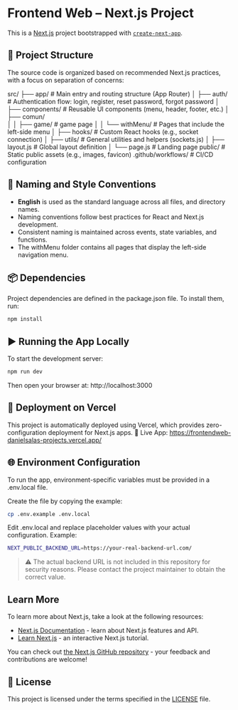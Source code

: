 # Frontend Web – Next.js Project

This is a [Next.js](https://nextjs.org) project bootstrapped with [`create-next-app`](https://nextjs.org/docs/app/api-reference/cli/create-next-app).

## 📁 Project Structure

The source code is organized based on recommended Next.js practices, with a focus on separation of concerns:

src/
├── app/                         # Main entry and routing structure (App Router)
│   ├── auth/                    # Authentication flow: login, register, reset password, forgot password
│   ├── components/              # Reusable UI components (menu, header, footer, etc.)
│   ├── comun/                  
│   │   ├── game/                # game page
│   │   └── withMenu/            # Pages that include the left-side menu
│   ├── hooks/                   # Custom React hooks (e.g., socket connection)
│   ├── utils/                   # General utilities and helpers (sockets.js)
│   ├── layout.js                # Global layout definition
│   └── page.js                  # Landing page
public/                          # Static public assets (e.g., images, favicon)
.github/workflows/               # CI/CD configuration

## 🧾 Naming and Style Conventions

- **English** is used as the standard language across all files, and directory names.
- Naming conventions follow best practices for React and Next.js development.
- Consistent naming is maintained across events, state variables, and functions.
- The withMenu folder contains all pages that display the left-side navigation menu.

## 📦 Dependencies

Project dependencies are defined in the package.json file. To install them, run:

```bash
npm install
```

## ▶️ Running the App Locally

To start the development server:

```bash
npm run dev
```

Then open your browser at: http://localhost:3000

## 🚀 Deployment on Vercel

This project is automatically deployed using Vercel, which provides zero-configuration deployment for Next.js apps.
🔗 Live App: https://frontendweb-danielsalas-projects.vercel.app/

## 🌐 Environment Configuration

To run the app, environment-specific variables must be provided in a .env.local file.

Create the file by copying the example:

```bash
cp .env.example .env.local
```

Edit .env.local and replace placeholder values with your actual configuration. Example:

```bash
NEXT_PUBLIC_BACKEND_URL=https://your-real-backend-url.com/
```

> ⚠️ The actual backend URL is not included in this repository for security reasons. Please contact the project maintainer to obtain the correct value.

## Learn More

To learn more about Next.js, take a look at the following resources:

- [Next.js Documentation](https://nextjs.org/docs) - learn about Next.js features and API.
- [Learn Next.js](https://nextjs.org/learn) - an interactive Next.js tutorial.

You can check out [the Next.js GitHub repository](https://github.com/vercel/next.js) - your feedback and contributions are welcome!

## 📄 License

This project is licensed under the terms specified in the [LICENSE](./LICENSE) file.
